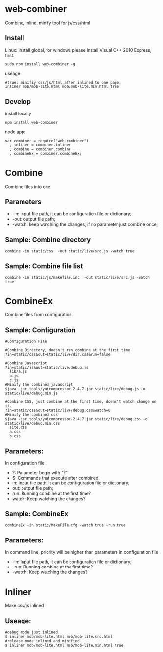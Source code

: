 web-combiner
==============
Combine, inline, minify tool for js/css/html

Install
--------------
Linux: install global, for windows please install Visual C++ 2010 Express, first.

    sudo npm install web-combiner -g

useage

    #true: minifiy css/js/html after inlined to one page.
    inliner mob/mob-lite.html mob/mob-lite.min.html true


Develop
--------------

install locally

    npm install web-combiner

node app:

    var combiner = require("web-combiner")
      , inliner = combiner.inliner
      , combine = combiner.combine
      , combineEx = combiner.combineEx;

Combine
==============
Combine files into one

Parameters
--------------
- -in:    input file path, it can be configuration file or dictionary;
- -out:   output file path;
- -watch: keep watching the changes, if no parameter just combine once;


Sample: Combine directory
--------------

    combine -in static/css  -out static/live/src.js -watch true

Sample: Combine file list 
--------------

    combine -in static/js/makefile.inc  -out static/live/src.js -watch true


CombineEx
==============
Combine files from configuration

Sample: Configuration
--------------
    #Configuration File

    #Combine Directory, doesn't run combine at the first time
    ?in=static/css&out=static/live/dir.css&run=false

    #Combine Javascript
    ?in=static/js&out=static/live/debug.js
      lib/a.js
      b.js
      c.js
    #Minify the combined javascript
    $java -jar tools/yuicompressor-2.4.7.jar static/live/debug.js -o static/live/debug.min.js

    #Combine CSS, just combine at the first time, doens't watch change on it.
    ?in=static/css&out=static/live/debug.css&watch=0
    #Minify the combined css
    $java -jar tools/yuicompressor-2.4.7.jar static/live/debug.css -o static/live/debug.min.css
      site.css
      a.css
      b.css

Parameters:
--------------
In configuration file
- ?:      Parameter begin with "?"
- $:      Commands that execute after combined.
- in:     Input file path, it can be configuration file or dictionary;
- out:    output file path;
- run:    Running combine at the first time?
- watch:  Keep watching the changes?

Sample: CombineEx
--------------

    combineEx -in static/MakeFile.cfg -watch true -run true

Parameters:
--------------
In command line, priority will be higher than parameters in configuration file
- -in:    Input file path, it can be configuration file or dictionary;
- -run:   Running combine at the first time?
- -watch: Keep watching the changes?


Inliner
==============

Make css/js inlined

Useage:
----

    #debug mode just inlined
    $ inliner mob/mob-lite.html mob/mob-lite.src.html
    #release mode inlined and minified
    $ inliner mob/mob-lite.html mob/mob-lite.min.html true
